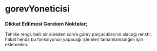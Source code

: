 # gorevYoneticisi

### Dikkat Edilmesi Gereken Noktalar;

Tehlike rengi: belli bir süreden sonra görev parçacıklarının alacağı renktir. Fakat henüz bu fonksiyonun yapacağı işlemleri tamamlamadığım için eklemedim.
